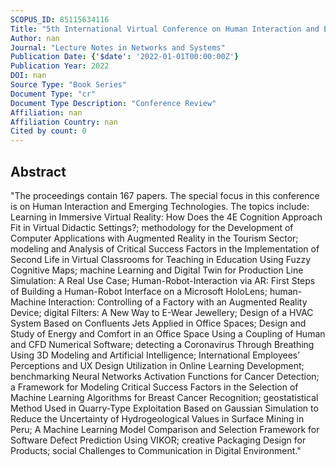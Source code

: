 ```yaml
---
SCOPUS_ID: 85115634116
Title: "5th International Virtual Conference on Human Interaction and Emerging Technologies, IHIET 2021 and 6th International Conference on Human Interaction and Emerging Technologies: Future Systems, IHIET-FS 2021"
Author: nan
Journal: "Lecture Notes in Networks and Systems"
Publication Date: {'$date': '2022-01-01T00:00:00Z'}
Publication Year: 2022
DOI: nan
Source Type: "Book Series"
Document Type: "cr"
Document Type Description: "Conference Review"
Affiliation: nan
Affiliation Country: nan
Cited by count: 0
---
```


## Abstract
"The proceedings contain 167 papers. The special focus in this conference is on Human Interaction and Emerging Technologies. The topics include: Learning in Immersive Virtual Reality: How Does the 4E Cognition Approach Fit in Virtual Didactic Settings?; methodology for the Development of Computer Applications with Augmented Reality in the Tourism Sector; modeling and Analysis of Critical Success Factors in the Implementation of Second Life in Virtual Classrooms for Teaching in Education Using Fuzzy Cognitive Maps; machine Learning and Digital Twin for Production Line Simulation: A Real Use Case; Human-Robot-Interaction via AR: First Steps of Building a Human-Robot Interface on a Microsoft HoloLens; human-Machine Interaction: Controlling of a Factory with an Augmented Reality Device; digital Filters: A New Way to E-Wear Jewellery; Design of a HVAC System Based on Confluents Jets Applied in Office Spaces; Design and Study of Energy and Comfort in an Office Space Using a Coupling of Human and CFD Numerical Software; detecting a Coronavirus Through Breathing Using 3D Modeling and Artificial Intelligence; International Employees’ Perceptions and UX Design Utilization in Online Learning Development; benchmarking Neural Networks Activation Functions for Cancer Detection; a Framework for Modeling Critical Success Factors in the Selection of Machine Learning Algorithms for Breast Cancer Recognition; geostatistical Method Used in Quarry-Type Exploitation Based on Gaussian Simulation to Reduce the Uncertainty of Hydrogeological Values in Surface Mining in Peru; A Machine Learning Model Comparison and Selection Framework for Software Defect Prediction Using VIKOR; creative Packaging Design for Products; social Challenges to Communication in Digital Environment."
